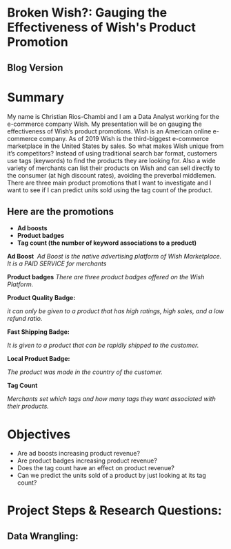 # Broken Wish?: Gauging the Effectiveness of Wish's Product Promotion

## Blog Version


# Summary
My name is Christian Rios-Chambi and I am a Data Analyst working for the e-commerce company Wish. My presentation will be on gauging the effectiveness of Wish’s product promotions. Wish is an American online e-commerce company. As of 2019 Wish is the third-biggest e-commerce marketplace in the United States by sales. So what makes Wish unique from it’s competitors? Instead of using traditional search bar format, customers use tags (keywords) to find the products they are looking for. Also a wide variety of merchants can list their products on Wish and can sell directly to the consumer (at high discount rates), avoiding the preverbal middlemen. There are three main product promotions that I want to investigate and I want to see if I can predict units sold using the tag count of the product.

## **Here are the promotions** 
- **Ad boosts**
- **Product badges**
- **Tag count (the number of keyword associations to a product)**



**Ad Boost** 
*Ad Boost is the native advertising platform of Wish Marketplace. It is a PAID SERVICE for merchants*

**Product badges** 
*There are three product badges offered on the Wish Platform.*

**Product Quality Badge:** 

*it can only be given to a product that has high ratings, high sales, and a low refund ratio.*

**Fast Shipping Badge:** 

*It is given to a product that can be rapidly shipped to the customer.*

**Local Product Badge:** 

*The product was made in the country of the customer.*

**Tag Count** 

*Merchants set which tags and how many tags they want associated with their products.*

# Objectives
- Are ad boosts increasing product revenue?
- Are product badges increasing product revenue?
- Does the tag count have an effect on product revenue?
- Can we predict the units sold of a product by just looking at its tag count?

# Project Steps & Research Questions:

## Data Wrangling:

